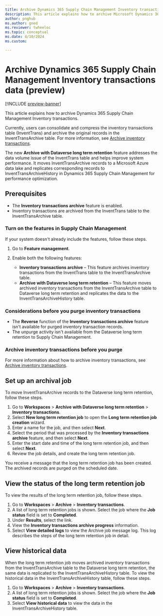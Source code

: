 ```yaml
---
title: Archive Dynamics 365 Supply Chain Management Inventory transactions data (preview)
description: This article explains how to archive Microsoft Dynamics 365 Supply Chain Management Inventory transactions data.
author: pnghub
ms.author: gned
ms.reviewer: twheeloc
ms.topic: conceptual
ms.date: 4/10/2024
ms.custom:

---
```

# Archive Dynamics 365 Supply Chain Management Inventory transactions data (preview)

[!INCLUDE [preview-banner](../../../supply-chain/includes/preview-banner.md)]

This article explains how to archive Dynamics 365 Supply Chain Management Inventory transactions.

Currently, users can consolidate and compress the inventory transactions table (InventTrans) and archive the original records in the InventTransArchive table. For more information, see [Archive inventory transactions](../../../supply-chain/inventory/archive-inventory-transactions.md).

The new **Archive with Dataverse long term retention** feature addresses the data volume issue of the InventTrans table and helps improve system performance. It moves InventTransArchive records to a Microsoft Azure data lake and replicates corresponding records to InventTransArchiveHistory in Dynamics 365 Supply Chain Management for performance optimization.

## Prerequisites

- The **Inventory transactions archive** feature is enabled.
- Inventory transactions are archived from the InventTrans table to the InventTransArchive table.

### Turn on the features in Supply Chain Management

If your system doesn't already include the features, follow these steps.

1. Go to **Feature management**.
2. Enable both the following features:

    - **Inventory transactions archive** – This feature archives inventory transactions from the InventTrans table to the InventTransArchive table.
    - **Archive with Dataverse long term retention** – This feature moves archived inventory transactions from the InventTransArchive table to  Dataverse long term retention and replicates the data to the InventTransArchiveHistory table.

### Considerations before you purge inventory transactions

- The **Reverse** function of the **Inventory transactions archive** feature isn't available for purged inventory transaction records.
- The unpurge activity isn't available from the Dataverse long term retention to Supply Chain Management.

### Archive inventory transactions before you purge

For more information about how to archive inventory transactions, see [Archive inventory transactions](../../../supply-chain/inventory/archive-inventory-transactions.md).

## Set up an archival job

To move InventTransArchive records to the Dataverse long term retention, follow these steps.

1. Go to **Workspaces** \> **Archive with Dataverse long term retention** \> **Inventory transactions**.
1. Select **New long term retention job** to open the **Long term retention job creation** wizard.
1. Enter a name for the job, and then select **Next**.
1. Select the period that was processed by the **Inventory transactions archive** feature, and then select **Next**.
1. Enter the start date and time of the long term retention job, and then select **Next**.
1. Review the job details, and create the long term retention job.

You receive a message that the long term retention job has been created. The archived records are purged on the scheduled date.

## View the status of the long term retention job

To view the results of the long term retention job, follow these steps.

1. Go to **Workspaces** \> **Archive** \> **Inventory transactions**.
1. A list of long  term retention jobs is shown. Select the job where the **Job status** field is set to **Completed**.
1. Under **Results**, select the link.
1. View the **Inventory transactions archive progress** information.
1. Select **View detailed logs** to view the Archive job message log. This log describes the steps of the long term retention job in detail.

## View historical data

When the long term retention job moves archived inventory transactions from the InventTransArchive table to the Dataverse long term retention, the same data is replicated to the InventTransArchiveHistory table. To view the historical data in the InventTransArchiveHistory table, follow these steps.

1. Go to **Workspaces** \> **Archive** \> **Inventory transactions**.
1. A list of long term retention jobs is shown. Select the job where the **Job status** field is set to **Completed**.
1. Select **View historical data** to view the data in the InventTransArchiveHistory table.
